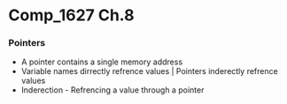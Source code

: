 # Comp_1627 Ch.8

### Pointers
* A pointer contains a single memory address
* Variable names dirrectly refrence values | Pointers inderectly refrence values
* Inderection - Refrencing a value through a pointer
